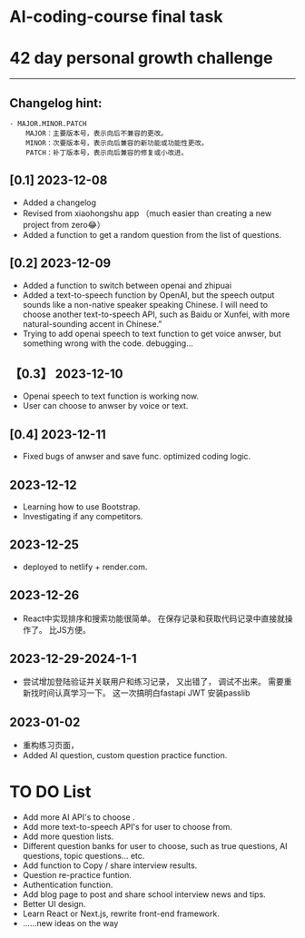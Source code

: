 # AI-coding-course final task 
# 42 day personal growth challenge 
---
## Changelog hint: 
    - MAJOR.MINOR.PATCH
        MAJOR：主要版本号，表示向后不兼容的更改。
        MINOR：次要版本号，表示向后兼容的新功能或功能性更改。
        PATCH：补丁版本号，表示向后兼容的修复或小改进。

## [0.1]  2023-12-08
- Added a changelog
- Revised from xiaohongshu app （much easier than creating a new project from zero😂）
- Added a function to get a random question from the list of questions.

## [0.2] 2023-12-09
- Added a function to switch between openai and zhipuai
- Added a text-to-speech function by OpenAI, but the speech output sounds like a non-native speaker speaking Chinese. I will need to choose another text-to-speech API, such as Baidu or Xunfei, with more natural-sounding accent in Chinese.”
-  Trying to add openai speech to text function to get voice anwser, but something wrong with the code. debugging...
## 【0.3】 2023-12-10
- Openai speech to text function is working now.
- User can choose to anwser by voice or text.

## [0.4] 2023-12-11
- Fixed bugs of anwser and save func. optimized coding logic.
## 2023-12-12
- Learning how to use Bootstrap. 
- Investigating if any competitors. 
## 2023-12-25
- deployed to netlify + render.com.
## 2023-12-26
- React中实现排序和搜索功能很简单。 在保存记录和获取代码记录中直接就操作了。 比JS方便。 
## 2023-12-29-2024-1-1
- 尝试增加登陆验证并关联用户和练习记录， 又出错了， 调试不出来。 需要重新找时间认真学习一下。 这一次搞明白fastapi JWT 安装passlib
## 2023-01-02
- 重构练习页面， 
- Added AI question, custom question practice function. 

# TO DO  List
- Add more AI API's to choose .
- Add more text-to-speech API's for user to choose from.
- Add more question lists.
- Different question banks for user to choose, such as true questions, AI questions, topic questions... etc.
- Add function to Copy / share interview results.
- Question re-practice funtion. 
- Authentication function.
- Add blog page to post and share school interview news and tips. 
- Better UI design.
- Learn React or Next.js, rewrite front-end framework.
- ......new ideas on the way

